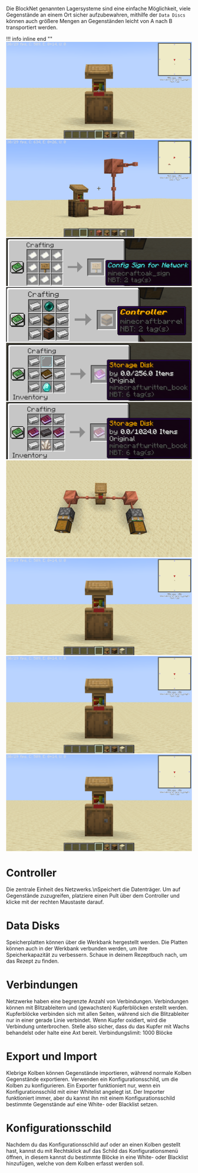 
Die BlockNet genannten Lagersysteme sind eine einfache Möglichkeit, viele Gegenstände an einem Ort sicher aufzubewahren, mithilfe der `Data Discs` können auch größere Mengen an Gegenständen leicht von A nach B transportiert werden.

!!! info inline end ""
    ![Basic_Controller](../assets/images/blockNet/Basic_Controller.png)
    ![Basic_Controller](../assets/images/blockNet/Basic_Net_Structure.png)
    ![Basic_Controller](../assets/images/blockNet/Config_Sign.png)
    ![Basic_Controller](../assets/images/blockNet/Controller.png)
    ![Basic_Controller](../assets/images/blockNet/Disk_Base.png)
    ![Basic_Controller](../assets/images/blockNet/Disk_Upgrade.png)
    ![Basic_Controller](../assets/images/blockNet/Network_with_ImExporter.png)
    ![Basic_Controller](../assets/images/blockNet/Basic_Controller.png)
    ![Basic_Controller](../assets/images/blockNet/Basic_Controller.png)
    ![Basic_Controller](../assets/images/blockNet/Basic_Controller.png)



# Controller
Die zentrale Einheit des Netzwerks.\nSpeichert die Datenträger.
Um auf Gegenstände zuzugreifen, platziere einen Pult über dem Controller und klicke mit der rechten Maustaste darauf.

# Data Disks
Speicherplatten können über die Werkbank hergestellt werden.
Die Platten können auch in der Werkbank verbunden werden, um ihre Speicherkapazität zu verbessern.
Schaue in deinem Rezeptbuch nach, um das Rezept zu finden.

# Verbindungen
Netzwerke haben eine begrenzte Anzahl von Verbindungen.
Verbindungen können mit Blitzableitern und (gewachsten) Kupferblöcken erstellt werden. Kupferblöcke verbinden sich mit allen Seiten, während sich die Blitzableiter nur in einer gerade Linie verbindet. Wenn Kupfer oxidiert, wird die Verbindung unterbrochen. Stelle also sicher, dass du das Kupfer mit Wachs behandelst oder halte eine Axt bereit. Verbindungslimit: 1000 Blöcke

# Export und Import
Klebrige Kolben können Gegenstände importieren, während normale Kolben Gegenstände exportieren. Verwenden ein Konfigurationsschild, um die Kolben zu konfigurieren. Ein Exporter funktioniert nur, wenn ein Konfigurationsschild mit einer Whitelist angelegt ist. Der Importer funktioniert immer, aber du kannst ihn mit einem Konfigurationsschild bestimmte Gegenstände auf eine White- oder Blacklist setzen.

# Konfigurationsschild
Nachdem du das Konfigurationsschild auf oder an einen Kolben gestellt hast, kannst du mit Rechtsklick auf das Schild das Konfigurationsmenü öffnen, in diesem kannst du bestimmte Blöcke in eine White- oder Blacklist hinzufügen, welche von dem Kolben erfasst werden soll.
